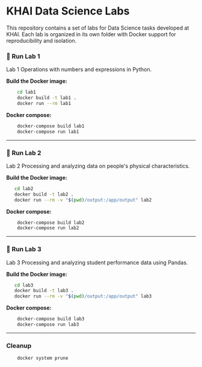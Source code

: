 # KHAI Data Science Labs

This repository contains a set of labs for Data Science tasks developed at KHAI. Each lab is organized in its own folder with Docker support for reproducibility and isolation.



### 🚩 Run Lab 1

Lab 1 Operations with numbers and expressions in Python.

**Build the Docker image:**

```bash
    cd lab1
    docker build -t lab1 .
    docker run --rm lab1
```

**Docker compose:**

```bash
    docker-compose build lab1
    docker-compose run lab1
```

---
### 🚩 Run Lab 2

Lab 2 Processing and analyzing data on people's physical characteristics.


**Build the Docker image:**

```bash
   cd lab2
   docker build -t lab2 .
   docker run --rm -v "$(pwd)/output:/app/output" lab2
```

**Docker compose:**

```bash
    docker-compose build lab2
    docker-compose run lab2
```

---

### 🚩 Run Lab 3

Lab 3 Processing and analyzing student performance data using Pandas.


**Build the Docker image:**

```bash
   cd lab3
   docker build -t lab3 .
   docker run --rm -v "$(pwd)/output:/app/output" lab3
```

**Docker compose:**

```bash
    docker-compose build lab3
    docker-compose run lab3
```

---

### Cleanup

```bash
    docker system prune
```
